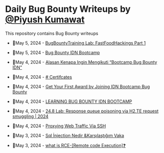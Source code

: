# Daily Bug Bounty Writeups by [@Piyush Kumawat](https://twitter.com/piyush_supiy) 
This repository contains Bug Bounty writeups

<!-- BLOG-POST-LIST:START -->
 - 💯May 5, 2024 - [BugBountyTraining Lab: FastFoodHackings Part 1](https://hoppp3r.medium.com/bugbountytraining-lab-fastfoodhackings-part-1-39a7b06fdef9?source=rss------bug_bounty-5) 

 - 💯May 5, 2024 - [Bug Bounty IDN Bootcamp](https://medium.com/@nurdin8/bug-bounty-idn-bootcamp-dffeeba84854?source=rss------bug_bounty-5) 

 - 💯May 4, 2024 - [Alasan Kenapa Ingin Mengikuti “Bootcamp Bug Bounty IDN”](https://medium.com/@naurayaffakamila/alasan-kenapa-ingin-mengikuti-bootcamp-bug-bounty-idn-2d4a5889518c?source=rss------bug_bounty-5) 

 - 💯May 4, 2024 - [# Certifcates](https://medium.com/@scumdestroy/certifcates-f51eace48a7e?source=rss------bug_bounty-5) 

 - 💯May 4, 2024 - [Get Your First Award by Joining IDN Bootcamp Bug Bounty](https://medium.com/@oktaa_/get-your-first-award-by-joining-idn-bootcamp-bug-bounty-7dd927ebe6b3?source=rss------bug_bounty-5) 

 - 💯May 4, 2024 - [LEARNING BUG BOUNTY IDN BOOTCAMP](https://medium.com/@basithrazaky/learning-the-bug-bounty-program-ffdfc54b3dee?source=rss------bug_bounty-5) 

 - 💯May 4, 2024 - [24.8 Lab: Response queue poisoning via H2.TE request smuggling | 2024](https://cyberw1ng.medium.com/24-8-lab-response-queue-poisoning-via-h2-te-request-smuggling-2024-33bdb4b56b0b?source=rss------bug_bounty-5) 

 - 💯May 4, 2024 - [Proxying Web Traffic Via SSH](https://medium.com/@mu.gl/proxying-web-traffic-via-ssh-f3cf09c35d46?source=rss------bug_bounty-5) 

 - 💯May 3, 2024 - [Sql İnjection Nedir &amp;Karşılaştığım Vaka](https://medium.com/@akostak/sql-i%CC%87njection-nedir-kar%C5%9F%C4%B1la%C5%9Ft%C4%B1%C4%9F%C4%B1m-vaka-708b17f5da9d?source=rss------bug_bounty-5) 

 - 💯May 3, 2024 - [what is RCE-[Remote code Execution]❓](https://medium.com/@mmdesvand1386/what-is-rce-remote-code-execution-fee04264fe30?source=rss------bug_bounty-5) 
<!-- BLOG-POST-LIST:END -->
